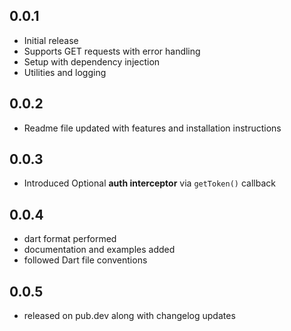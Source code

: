 
## 0.0.1

- Initial release
- Supports GET requests with error handling
- Setup with dependency injection
- Utilities and logging

## 0.0.2

- Readme file updated with features and installation instructions

## 0.0.3

- Introduced Optional **auth interceptor** via `getToken()` callback

## 0.0.4

- dart format performed
- documentation and examples added
- followed Dart file conventions

## 0.0.5

- released on pub.dev along with changelog updates